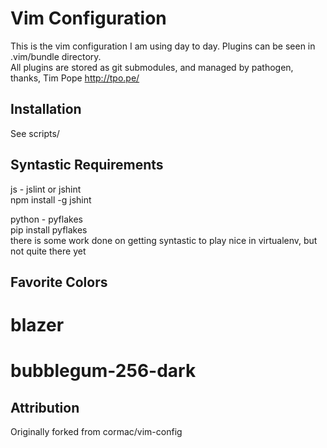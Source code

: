 Vim Configuration
=================

This is the vim configuration I am using day to day. Plugins can be seen in .vim/bundle directory.  
All plugins are stored as git submodules, and managed by pathogen, thanks, Tim Pope http://tpo.pe/

Installation
------------

See scripts/

Syntastic Requirements
----------------------

js - jslint or jshint  
npm install -g jshint  

python - pyflakes  
pip install pyflakes  
there is some work done on getting syntastic to play nice in virtualenv, but not quite there yet  


Favorite Colors
----------------------

# blazer
# bubblegum-256-dark

Attribution
----------------------

Originally forked from cormac/vim-config 



